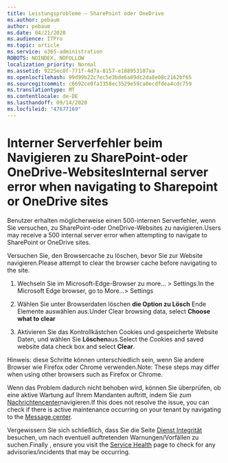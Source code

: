 ```yaml
---
title: Leistungsprobleme – SharePoint oder OneDrive
ms.author: pebaum
author: pebaum
ms.date: 04/21/2020
ms.audience: ITPro
ms.topic: article
ms.service: o365-administration
ROBOTS: NOINDEX, NOFOLLOW
localization_priority: Normal
ms.assetid: 9225ec0f-771f-4d7a-8157-e188953107aa
ms.openlocfilehash: 99d99b22c7ec5e3bde6a89dc2da8e08c2162bf65
ms.sourcegitcommit: c6692ce0fa1358ec3529e59ca0ecdfdea4cdc759
ms.translationtype: MT
ms.contentlocale: de-DE
ms.lasthandoff: 09/14/2020
ms.locfileid: "47677169"
---
```

# <a name="internal-server-error-when-navigating-to-sharepoint-or-onedrive-sites"></a><span data-ttu-id="03cdc-102">Interner Serverfehler beim Navigieren zu SharePoint-oder OneDrive-Websites</span><span class="sxs-lookup"><span data-stu-id="03cdc-102">Internal server error when navigating to Sharepoint or OneDrive sites</span></span>

<span data-ttu-id="03cdc-103">Benutzer erhalten möglicherweise einen 500-internen Serverfehler, wenn Sie versuchen, zu SharePoint-oder OneDrive-Websites zu navigieren.</span><span class="sxs-lookup"><span data-stu-id="03cdc-103">Users may receive a 500 internal server error when attempting to navigate to SharePoint or OneDrive sites.</span></span> 

<span data-ttu-id="03cdc-104">Versuchen Sie, den Browsercache zu löschen, bevor Sie zur Website navigieren.</span><span class="sxs-lookup"><span data-stu-id="03cdc-104">Please attempt to clear the browser cache before navigating to the site.</span></span>


1. <span data-ttu-id="03cdc-105">Wechseln Sie im Microsoft-Edge-Browser zu more... > Settings.</span><span class="sxs-lookup"><span data-stu-id="03cdc-105">In the Microsoft Edge browser, go to More...> Settings</span></span>

2. <span data-ttu-id="03cdc-106">Wählen Sie unter Browserdaten löschen **die Option zu Lösch** Ende Elemente auswählen aus.</span><span class="sxs-lookup"><span data-stu-id="03cdc-106">Under Clear browsing data, select **Choose what to clear**</span></span>

3. <span data-ttu-id="03cdc-107">Aktivieren Sie das Kontrollkästchen Cookies und gespeicherte Website Daten, und wählen Sie **Löschen**aus.</span><span class="sxs-lookup"><span data-stu-id="03cdc-107">Select the Cookies and saved website data check box and select **Clear**.</span></span>

<span data-ttu-id="03cdc-108">Hinweis: diese Schritte können unterschiedlich sein, wenn Sie andere Browser wie Firefox oder Chrome verwenden.</span><span class="sxs-lookup"><span data-stu-id="03cdc-108">Note: These steps may differ when using other browsers such as Firefox or Chrome.</span></span>

<span data-ttu-id="03cdc-109">Wenn das Problem dadurch nicht behoben wird, können Sie überprüfen, ob eine aktive Wartung auf Ihrem Mandanten auftritt, indem Sie zum [Nachrichtencenter](https://portal.office.com/adminportal/home#/MessageCenter)navigieren.</span><span class="sxs-lookup"><span data-stu-id="03cdc-109">If this does not resolve the issue, you can check if there is active maintenance occurring on your tenant by navigating to the [Message center](https://portal.office.com/adminportal/home#/MessageCenter).</span></span>

<span data-ttu-id="03cdc-110">Vergewissern Sie sich schließlich, dass Sie die Seite [Dienst Integrität](https://portal.office.com/adminportal/home#/servicehealth) besuchen, um nach eventuell auftretenden Warnungen/Vorfällen zu suchen.</span><span class="sxs-lookup"><span data-stu-id="03cdc-110">Finally , ensure you visit the [Service Health](https://portal.office.com/adminportal/home#/servicehealth) page to check for any advisories/incidents that may be occurring.</span></span>

